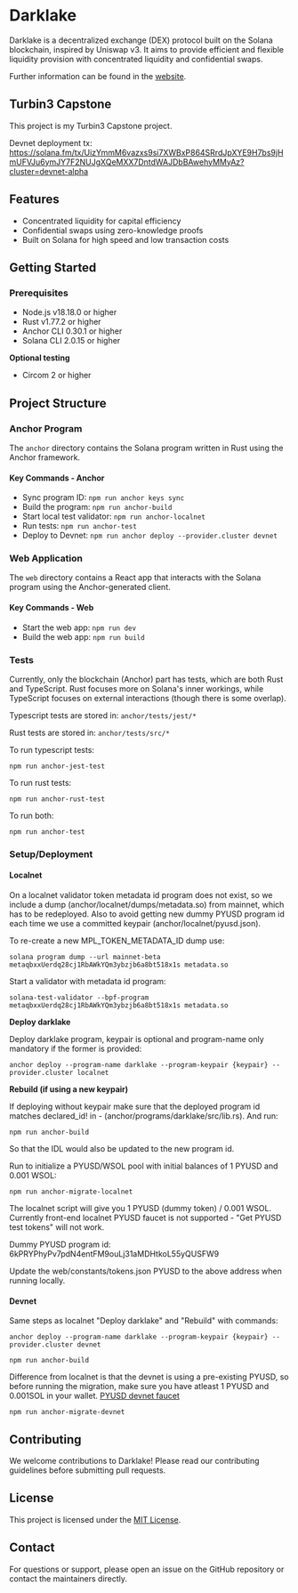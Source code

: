 # Darklake

Darklake is a decentralized exchange (DEX) protocol built on the Solana blockchain, inspired by Uniswap v3. It aims to provide efficient and flexible liquidity provision with concentrated liquidity and confidential swaps.

Further information can be found in the [website](https://darklake.fi).

## Turbin3 Capstone

This project is my Turbin3 Capstone project.

Devnet deployment tx: https://solana.fm/tx/UizYmmM6vazxs9si7XWBxP864SRrdJpXYE9H7bs9jHmUFVJu6ymJY7F2NUJgXQeMXX7DntdWAJDbBAwehyMMyAz?cluster=devnet-alpha

## Features

- Concentrated liquidity for capital efficiency
- Confidential swaps using zero-knowledge proofs
- Built on Solana for high speed and low transaction costs

## Getting Started

### Prerequisites

- Node.js v18.18.0 or higher
- Rust v1.77.2 or higher
- Anchor CLI 0.30.1 or higher
- Solana CLI 2.0.15 or higher

**Optional testing**
- Circom 2 or higher

## Project Structure

### Anchor Program

The `anchor` directory contains the Solana program written in Rust using the Anchor framework.

#### Key Commands - Anchor

- Sync program ID: `npm run anchor keys sync`
- Build the program: `npm run anchor-build`
- Start local test validator: `npm run anchor-localnet`
- Run tests: `npm run anchor-test`
- Deploy to Devnet: `npm run anchor deploy --provider.cluster devnet`

### Web Application

The `web` directory contains a React app that interacts with the Solana program using the Anchor-generated client.

#### Key Commands - Web

- Start the web app: `npm run dev`
- Build the web app: `npm run build`

### Tests

Currently, only the blockchain (Anchor) part has tests, which are both Rust and TypeScript. Rust focuses more on Solana's inner workings, while TypeScript focuses on external interactions (though there is some overlap).

Typescript tests are stored in: `anchor/tests/jest/*`

Rust tests are stored in: `anchor/tests/src/*`


To run typescript tests:

`npm run anchor-jest-test`

To run rust tests:

`npm run anchor-rust-test`

To run both:

`npm run anchor-test`

### Setup/Deployment

#### Localnet

On a localnet validator token metadata id program does not exist, so we include a dump (anchor/localnet/dumps/metadata.so) from mainnet, which has to be redeployed. Also to avoid getting new dummy PYUSD program id each time we use a committed keypair (anchor/localnet/pyusd.json).

To re-create a new MPL_TOKEN_METADATA_ID dump use:

`solana program dump --url mainnet-beta metaqbxxUerdq28cj1RbAWkYQm3ybzjb6a8bt518x1s metadata.so`

Start a validator with metadata id program:

`solana-test-validator --bpf-program metaqbxxUerdq28cj1RbAWkYQm3ybzjb6a8bt518x1s metadata.so`

**Deploy darklake**

Deploy darklake program, keypair is optional and program-name only mandatory if the former is provided:

`anchor deploy --program-name darklake --program-keypair {keypair} --provider.cluster localnet`

**Rebuild (if using a new keypair)**

If deploying without keypair make sure that the deployed program id matches declared_id! in - (anchor/programs/darklake/src/lib.rs). And run:

`npm run anchor-build`

So that the IDL would also be updated to the new program id.

Run to initialize a PYUSD/WSOL pool with initial balances of 1 PYUSD and 0.001 WSOL:

`npm run anchor-migrate-localnet`

The localnet script will give you 1 PYUSD (dummy token) / 0.001 WSOL. Currently front-end localnet PYUSD faucet is not supported - "Get PYUSD test tokens" will not work.

Dummy PYUSD program id: 6kPRYPhyPv7pdN4entFM9ouLj31aMDHtkoL55yQUSFW9

Update the web/constants/tokens.json PYUSD to the above address when running locally.

#### Devnet

Same steps as localnet "Deploy darklake" and "Rebuild" with commands:

`anchor deploy --program-name darklake --program-keypair {keypair} --provider.cluster devnet`

`npm run anchor-build`

Difference from localnet is that the devnet is using a pre-existing PYUSD, so before running the migration, make sure you have atleast 1 PYUSD and 0.001SOL in your wallet. [PYUSD devnet faucet](https://faucet.paxos.com/)

`npm run anchor-migrate-devnet`

## Contributing

We welcome contributions to Darklake! Please read our contributing guidelines before submitting pull requests.

## License

This project is licensed under the [MIT License](LICENSE).

## Contact

For questions or support, please open an issue on the GitHub repository or contact the maintainers directly.
